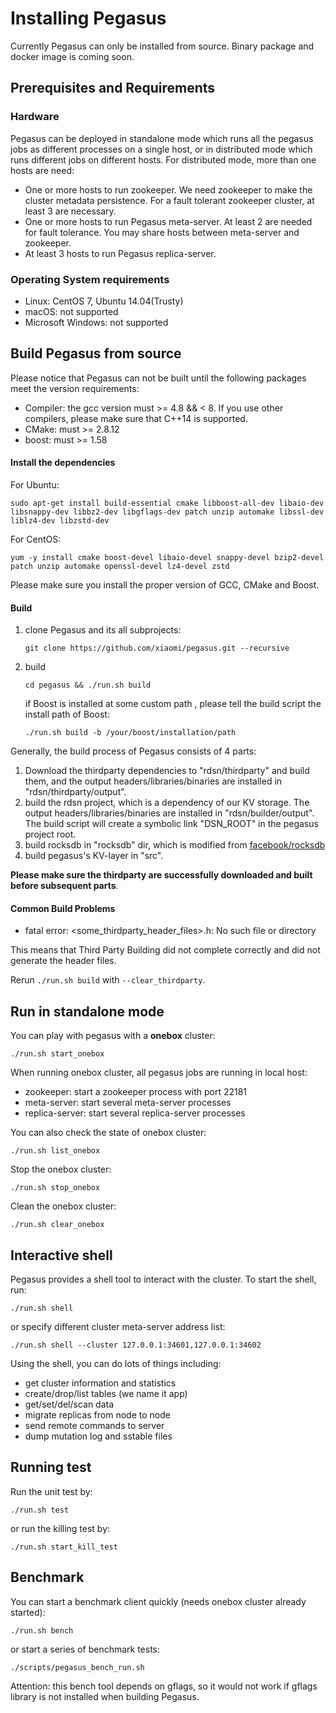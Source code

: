 Installing Pegasus
===========

Currently Pegasus can only be installed from source. Binary package and docker image is coming soon.

## Prerequisites and Requirements

### Hardware

Pegasus can be deployed in standalone mode which runs all the pegasus jobs as different processes on a single host, or in distributed mode which runs different jobs on different hosts. For distributed mode, more than one hosts are need:

* One or more hosts to run zookeeper. We need zookeeper to make the cluster metadata persistence. For a fault tolerant zookeeper cluster, at least 3 are necessary.
* One or more hosts to run Pegasus meta-server. At least 2 are needed for fault tolerance. You may share hosts between meta-server and zookeeper.
* At least 3 hosts to run Pegasus replica-server.

### Operating System requirements

* Linux: CentOS 7, Ubuntu 14.04(Trusty)
* macOS: not supported
* Microsoft Windows: not supported

## Build Pegasus from source

Please notice that Pegasus can not be built until the following packages meet the version requirements:

* Compiler: the gcc version must >= 4.8 && < 8. If you use other compilers, please make sure that C++14 is supported.
* CMake: must >= 2.8.12
* boost: must >= 1.58

#### Install the dependencies

For Ubuntu:

```
sudo apt-get install build-essential cmake libboost-all-dev libaio-dev libsnappy-dev libbz2-dev libgflags-dev patch unzip automake libssl-dev liblz4-dev libzstd-dev
```

For CentOS:
```
yum -y install cmake boost-devel libaio-devel snappy-devel bzip2-devel patch unzip automake openssl-devel lz4-devel zstd
```

Please make sure you install the proper version of GCC, CMake and Boost.

#### Build

1. clone Pegasus and its all subprojects:

   ```
   git clone https://github.com/xiaomi/pegasus.git --recursive
   ```
2. build

   ```
   cd pegasus && ./run.sh build
   ```
   if Boost is installed at some custom path , please tell the build script the install path of Boost:

   ```
   ./run.sh build -b /your/boost/installation/path
   ```

Generally, the build process of Pegasus consists of 4 parts:

1. Download the thirdparty dependencies to "rdsn/thirdparty" and build them, and the output headers/libraries/binaries are installed in "rdsn/thirdparty/output".
2. build the rdsn project, which is a dependency of our KV storage. The output headers/libraries/binaries are installed in "rdsn/builder/output". The build script will create a symbolic link "DSN_ROOT" in the pegasus project root.
3. build rocksdb in "rocksdb" dir, which is modified from [facebook/rocksdb](https://github.com/facebook/rocksdb)
4. build pegasus's KV-layer in "src".

**Please make sure the thirdparty are successfully downloaded and built before subsequent parts**.

####  Common Build Problems
* fatal error: <some_thirdparty_header_files>.h: No such file or directory

This means that Third Party Building did not complete correctly and did not generate the header files.

Rerun `./run.sh build` with `--clear_thirdparty`. 

## Run in standalone mode

You can play with pegasus with a **onebox** cluster:

```
./run.sh start_onebox
```

When running onebox cluster, all pegasus jobs are running in local host: 

* zookeeper: start a zookeeper process with port 22181
* meta-server: start several meta-server processes
* replica-server: start several replica-server processes

You can also check the state of onebox cluster:

```
./run.sh list_onebox
```

Stop the onebox cluster:

```
./run.sh stop_onebox
```

Clean the onebox cluster:

```
./run.sh clear_onebox
```

## Interactive shell

Pegasus provides a shell tool to interact with the cluster. To start the shell, run:
```
./run.sh shell
```

or specify different cluster meta-server address list:
```
./run.sh shell --cluster 127.0.0.1:34601,127.0.0.1:34602
```

Using the shell, you can do lots of things including:

* get cluster information and statistics
* create/drop/list tables (we name it app)
* get/set/del/scan data
* migrate replicas from node to node
* send remote commands to server
* dump mutation log and sstable files

## Running test

Run the unit test by:
```
./run.sh test
```

or run the killing test by:
```
./run.sh start_kill_test
```

## Benchmark

You can start a benchmark client quickly (needs onebox cluster already started):
```
./run.sh bench
```

or start a series of benchmark tests:
```
./scripts/pegasus_bench_run.sh
```

Attention: this bench tool depends on gflags, so it would not work if gflags library
is not installed when building Pegasus.

